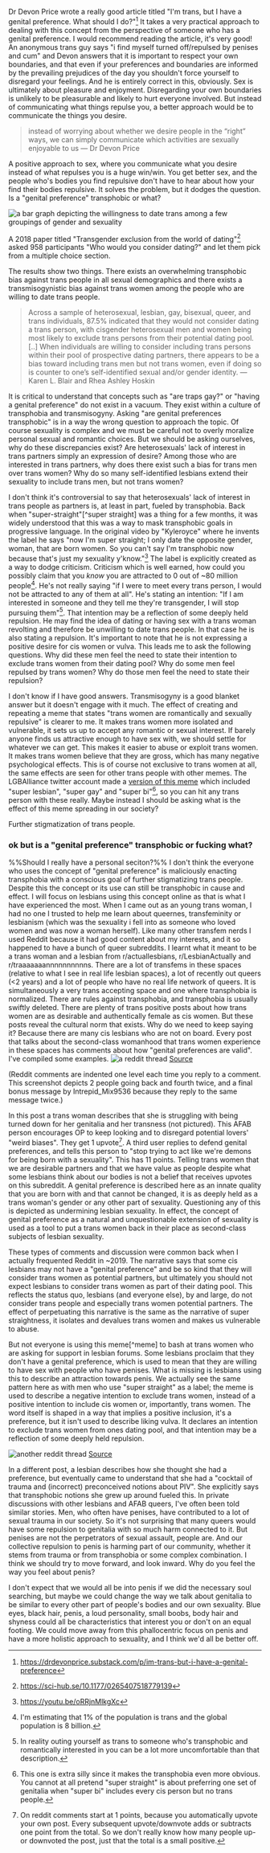 Dr Devon Price wrote a really good article titled "I'm trans, but I have a genital preference. What should I do?"[^devon_price] It takes a very practical approach to dealing with this concept from the perspective of someone who has a genital preference. I would recommend reading the article, it's very good! An anonymous trans guy says "i find myself turned off/repulsed by penises and cum" and Devon answers that it is important to respect your own boundaries, and that even if your preferences and boundaries are informed by the prevailing prejudices of the day you shouldn't force yourself to disregard your feelings. And he is entirely correct in this, obviously. Sex is ultimately about pleasure and enjoyment. Disregarding your own boundaries is unlikely to be pleasurable and likely to hurt everyone involved. But instead of communicating what things repulse you, a better approach would be to communicate the things you desire.

> instead of worrying about whether we desire people in the “right” ways, we can simply communicate which activities are sexually enjoyable to us
> — Dr Devon Price

A positive approach to sex, where you communicate what you desire instead of what repulses you is a huge win/win. You get better sex, and the people who's bodies you find repulsive don't have to hear about how your find their bodies repulsive. It solves the problem, but it dodges the question. Is a "genital preference" transphobic or what?

![a bar graph depicting the willingness to date trans among a few groupings of gender and sexuality](blair_and_hoskins.png)

A 2018 paper titled "Transgender exclusion from the world of dating"[^blair_and_hoskins] asked 958 participants "Who would you consider dating?" and let them pick from a multiple choice section.

The results show two things. There exists an overwhelming transphobic bias against trans people in all sexual demographics and there exists a transmisogynistic bias against trans women among the people who are willing to date trans people.

> Across a sample of heterosexual, lesbian, gay, bisexual, queer, and trans individuals, 87.5% indicated that they would not consider dating a trans person, with cisgender heterosexual men and women being most likely to exclude trans persons from their potential dating pool. 
> [..]
> When individuals are willing to consider including trans persons within their pool of prospective dating partners, there appears to be a bias toward including trans men but not trans women, even if doing so is counter to one’s self-identified sexual and/or gender identity.
> — Karen L. Blair and Rhea Ashley Hoskin

It is critical to understand that concepts such as "are traps gay?" or "having a genital preference" do not exist in a vacuum. They exist within a culture of transphobia and transmisogyny. Asking "are genital preferences transphobic" is in a way the wrong question to approach the topic. Of course sexuality is complex and we must be careful not to overly moralize personal sexual and romantic choices. But we should be asking ourselves, why do these discrepancies exist? Are heterosexuals' lack of interest in trans partners simply an expression of desire? Among those who are interested in trans partners, why does there exist such a bias for trans men over trans women? Why do so many self-identified lesbians extend their sexuality to include trans men, but not trans women?

I don't think it's controversial to say that heterosexuals' lack of interest in trans people as partners is, at least in part, fueled by transphobia. Back when "super-straight"[^super straight] was a thing for a few months, it was widely understood that this was a way to mask transphobic goals in progressive language. In the original video by "Kyleroyce" where he invents the label he says "now I'm super straight; I only date the opposite gender, woman, that are born women. So you can't say I'm transphobic now because that's just my sexuality y'know."[^kyleroyce] The label is explicitly created as a way to dodge criticism. Criticism which is well earned, how could you possibly claim that you *know* you are attracted to 0 out of ~80 million people[^trans_population]. He's not really saying "if I were to meet every trans person, I would not be attracted to any of them at all". He's stating an intention: "If I am interested in someone and they tell me they're transgender, I will stop pursuing them"[^outing]. That intention may be a reflection of some deeply held repulsion. He may find the idea of dating or having sex with a trans woman revolting and therefore be unwilling to date trans people. In that case he is also stating a repulsion. It's important to note that he is not expressing a positive desire for cis women or vulva. This leads me to ask the following questions. Why did these men feel the need to state their intention to exclude trans women from their dating pool? Why do some men feel repulsed by trans women? Why do those men feel the need to state their repulsion?


[^kyleroyce]: https://youtu.be/oRRjnMlkgXc

I don't know if I have good answers. Transmisogyny is a good blanket answer but it doesn't engage with it much. The effect of creating and repeating a meme that states "trans women are romantically and sexually repulsive" is clearer to me. It makes trans women more isolated and vulnerable, it sets us up to accept any romantic or sexual interest. If barely anyone finds us attractive enough to have sex with, we should settle for whatever we can get. This makes it easier to abuse or exploit trans women. It makes trans women believe that they are gross, which has many negative psychological effects. This is of course not exclusive to trans women at all, the same effects are seen for other trans people with other memes. The LGBAlliance twitter account made a [version of this meme](https://x.com/ALLIANCELGB/status/1368477182490738688) which included "super lesbian", "super gay" and "super bi"[^super_bi], so you can hit any trans person with these really. Maybe instead I should be asking what is the effect of this meme spreading in our society?

Further stigmatization of trans people.
### ok but is a "genital preference" transphobic or fucking what?

%%Should I really have a personal seciton?%%
I don't think the everyone who uses the concept of "genital preference" is maliciously enacting transphobia with a conscious goal of further stigmatizing trans people. Despite this the concept or its use can still be transphobic in cause and effect. I will focus on lesbians using this concept online as that is what I have experienced the most. When I came out as an young trans woman, I had no one I trusted to help me learn about queernes, transfeminity or lesbianism (which was the sexuality i fell into as someone who loved women and was now a woman herself). Like many other transfem nerds I used Reddit because it had good content about my interests, and it so happened to have a bunch of queer subreddits. I learnt what it meant to be a trans woman and a lesbian from r/actuallesbians, r/LesbianActually and r/traaaaaaannnnnnnnnns. There are a lot of transfems in these spaces (relative to what I see in real life lesbian spaces), a lot of recently out queers (<2 years) and a lot of people who have no real life network of queers. It is simultaneously a very trans accepting space and one where transphobia is normalized. There are rules against transphobia, and transphobia is usually swiftly deleted. There are plenty of trans positive posts about how trans women are as desirable and authentically female as cis women. But these posts reveal the cultural norm that exists. Why do we need to keep saying it? Because there are many cis lesbians who are not on board. Every post that talks about the second-class womanhood that trans women experience in these spaces has comments about how "genital preferences are valid". I've compiled some examples.
![a reddit thread](example1.png)
[Source](https://old.reddit.com/r/LesbianActually/comments/1fn79k2/oh_my_god_lesbians_scare_me/log6s1z/)

(Reddit comments are indented one level each time you reply to a comment. This screenshot depicts 2 people going back and fourth twice, and a final bonus message by Intrepid_Mix9536 because they reply to the same message twice.)

In this post a trans woman describes that she is struggling with being turned down for her genitalia and her transness (not pictured). This AFAB person encourages OP to keep looking and to disregard potential lovers' "weird biases". They get 1 upvote[^reddit_points]. A third user replies to defend genital preferences, and tells this person to "stop trying to act like we're demons for being born with a sexuality". This has 11 points. Telling trans women that we are desirable partners and that we have value as people despite what some lesbians think about our bodies is not a belief that receives upvotes on this subreddit. A genital preference is described here as an innate quality that you are born with and that cannot be changed, it is as deeply held as a trans woman's gender or any other part of sexuality. Questioning any of this is depicted as undermining lesbian sexuality. In effect, the concept of genital preference as a natural and unquestionable extension of sexuality is used as a tool to put a trans women back in their place as second-class subjects of lesbian sexuality.

[^reddit_points]: On reddit comments start at 1 points, because you automatically upvote your own post. Every subsequent upvote/downvote adds or subtracts one point from the total. So we don't really know how many people up- or downvoted the post, just that the total is a small positive.

These types of comments and discussion were common back when I actually frequented Reddit in ~2019. The narrative says that some cis lesbians may not have a "genital preference" and be so kind that they will consider trans women as potential partners, but ultimately you should not expect lesbians to consider trans women as part of their dating pool. This reflects the status quo, lesbians (and everyone else), by and large, do not consider trans people and especially trans women potential partners. The effect of perpetuating this narrative is the same as the narrative of super straightness, it isolates and devalues trans women and makes us vulnerable to abuse.

But not everyone is using this meme[^meme] to bash at trans women who are asking for support in lesbian forums. Some lesbians proclaim that they don't have a genital preference, which is used to mean that they are willing to have sex with people who have penises. What is missing is lesbians using this to describe an attraction towards penis. We actually see the same pattern here as with men who use "super straight" as a label; the meme is used to describe a negative intention to exclude trans women, instead of a positive intention to include cis women or, importantly, trans women. The word itself is shaped in a way that implies a positive inclusion, it's a preference, but it isn't used to describe liking vulva. It declares an intention to exclude trans women from ones dating pool, and that intention may be a reflection of some deeply held repulsion.

![another reddit thread](example2.png)
[Source](https://old.reddit.com/r/actuallesbians/comments/1fzehup/people_not_knowing_im_trans/lr3s3d2/)

In a different post, a lesbian describes how she thought she had a preference, but eventually came to understand that she had a "cocktail of trauma and (incorrect) preconceived notions about PIV". She explicitly says that transphobic notions she grew up around fueled this. In private discussions with other lesbians and AFAB queers, I've often been told similar stories. Men, who often have penises, have contributed to a lot of sexual trauma in our society. So it's not surprising that many queers would have some repulsion to genitalia with so much harm connected to it. But penises are not the perpetrators of sexual assault, people are. And our collective repulsion to penis is harming part of our community, whether it stems from trauma or from transphobia or some complex combination. I think we should try to move forward, and look inward. Why do you feel the way you feel about penis?

I don't expect that we would all be into penis if we did the necessary soul searching, but maybe we could change the way we talk about genitalia to be similar to every other part of people's bodies and our own sexuality. Blue eyes, black hair, penis, a loud personality, small boobs, body hair and shyness could all be characteristics that interest you or don't on an equal footing. We could move away from this phallocentric focus on penis and have a more holistic approach to sexuality, and I think we'd all be better off.

[^devon_price]: https://drdevonprice.substack.com/p/im-trans-but-i-have-a-genital-preference
[^blair_and_hoskins]: https://sci-hub.se/10.1177/0265407518779139
[^super_straight]: ["super straight"](https://glaad.org/super-straight-definition-meaning-anti-lgbt-online-hate/) was a sexuality [started](https://www.businessinsider.com/super-straight-flag-meaning-tiktok-superstraight-ss-movement-origin-2021-3) in 2021 on TikTok that is defined as straight people who only date cis people. The label died very quickly and was never widely used.
[^trans_population]: I'm estimating that 1% of the population is trans and the global population is 8 billion.
[^outing]: In reality outing yourself as trans to someone who's transphobic and romantically interested in you can be a lot more uncomfortable than that description.
[^super_bi]: This one is extra silly since it makes the transphobia even more obvious. You cannot at all pretend "super straight" is about preferring one set of genitalia when "super bi" includes every cis person but no trans people.

